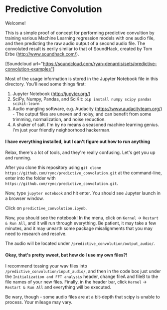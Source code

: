 # Predictive Convolution

Welcome!

This is a simple proof of concept for performing predictive convultion by training various Machine Learning regression models with one audio file, and then predicting the raw audio output of a second audio file. The convoluted result is eerily similar to that of SoundHack, created by Tom Erbe (http://www.soundhack.com/).

[Soundcloud url="https://soundcloud.com/ryan-denardis/sets/predictive-convolution-examples"]

Most of the usage information is stored in the Jupyter Notebook file in this directory. You'll need some things first:

1. Jupyter Notebook (http://jupyter.org/)
2. SciPy, Numpy, Pandas, and SciKit: `pip install numpy scipy pandas scikit-learn`
3. Audio mangling software, e.g. Audacity (https://www.audacityteam.org/) - The output files are uneven and noisy, and can benefit from some trimming, normalization, and noise reduction.
4. A shaker of salt. I'm by no means a seasoned machine learning genius. I'm just your friendly neighborhood hackerman.

#### I have everything installed, but I can't figure out how to run anything

Relax, there's a lot of tools, and they're really confusing. Let's get you up and running.

After you clone this repository using `git clone https://github.com/rync/predictive_convolution.git` at the command-line, enter into the folder with `https://github.com/rync/predictive_convolution.git`.

Now, type `jupyter notebook` and hit enter. You should see Jupyter launch in a browser window.

Click on `predictive_convolution.ipynb`.

Now, you should see the notebook! In the menu, click on `Kernel` -> `Restart & Run All`, and it will run through everything. Be patient, it may take a few minutes, and it may unearth some package misalignments that you may need to research and resolve.

The audio will be located under `/predictive_convolution/output_audio/`.

#### Okay, that's pretty sweet, but how do I use my own files?!

I recommend tossing your wav files into `/predictive_convolution/input_audio/`, and then in the code box just under the `Initialization and FFT analysis` header, change fileA and fileB to the file names of your new files. Finally, in the header bar, click `Kernel` -> `Restart & Run All` and everything will be executed.

Be wary, though - some audio files are at a bit-depth that scipy is unable to process. Your mileage may vary.